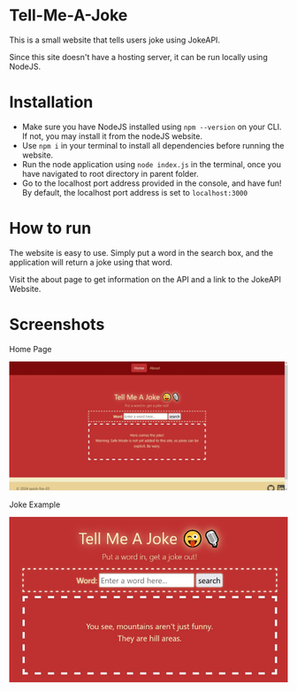 # Tell-Me-A-Joke
This is a small website that tells users joke using JokeAPI.

Since this site doesn't have a hosting server, it can be run locally using NodeJS. 
# Installation
* Make sure you have NodeJS installed using <code>npm --version</code> on your CLI. If not, you may install it from the nodeJS website.
* Use <code>npm i</code> in your terminal to install all dependencies before running the website. 
* Run the node application using <code>node index.js</code> in the terminal, once you have navigated to root directory in parent folder.
* Go to the localhost port address provided in the console, and have fun! By default, the localhost port address is set to <code>localhost:3000</code>
# How to run
The website is easy to use. Simply put a word in the search box, and the application will return a joke using that word.

Visit the about page to get information on the API and a link to the JokeAPI Website.

# Screenshots

Home Page

![Screenshot](public/screenshots/screenshot-1.jpg)

Joke Example

![Screenshot](public/screenshots/screenshot-2.jpg)

